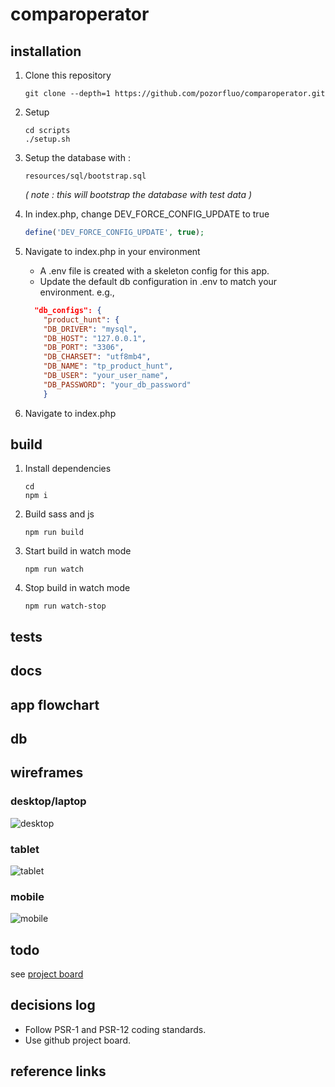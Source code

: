 # comparoperator

## installation

1. Clone this repository

   ```shell
   git clone --depth=1 https://github.com/pozorfluo/comparoperator.git
   ```

1. Setup

   ```shell
   cd scripts
   ./setup.sh
   ```

1. Setup the database with :

   ```
   resources/sql/bootstrap.sql
   ```

   _( note : this will bootstrap the database with test data )_

1. In index.php, change DEV_FORCE_CONFIG_UPDATE to true
   ```php
   define('DEV_FORCE_CONFIG_UPDATE', true);
   ```
1. Navigate to index.php in your environment
   - A .env file is created with a skeleton config for this app.
   - Update the default db configuration in .env to match your environment.
     e.g.,
   ```json
     "db_configs": {
       "product_hunt": {
       "DB_DRIVER": "mysql",
       "DB_HOST": "127.0.0.1",
       "DB_PORT": "3306",
       "DB_CHARSET": "utf8mb4",
       "DB_NAME": "tp_product_hunt",
       "DB_USER": "your_user_name",
       "DB_PASSWORD": "your_db_password"
       }
   ```
1. Navigate to index.php

## build

1. Install dependencies

    ```shell
    cd 
    npm i
    ```

1. Build sass and js

    ```shell
    npm run build
    ```

1. Start build in watch mode

    ```shell
    npm run watch
    ```

1. Stop build in watch mode

    ```shell
    npm run watch-stop
    ```

## tests

## docs

## app flowchart

## db

## wireframes

### desktop/laptop

![desktop](htdocs/resources/images/wireframe-desktop.png)

### tablet

![tablet](htdocs/resources/images/wireframe-tablet.png)

### mobile

![mobile](htdocs/resources/images/wireframe-mobile.png)

## todo

see [project board]()

## decisions log

- Follow PSR-1 and PSR-12 coding standards.
- Use github project board.

## reference links

